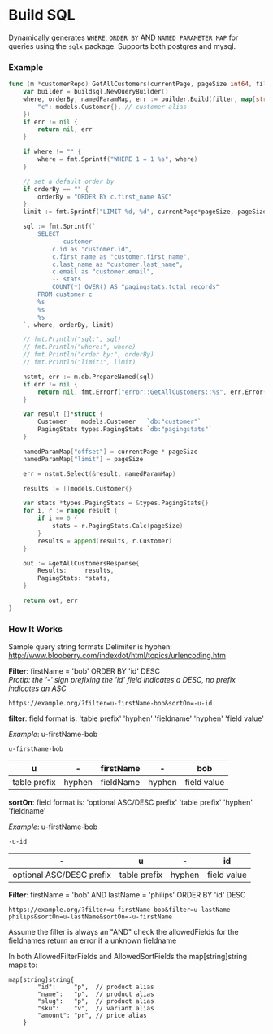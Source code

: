 # Build SQL

Dynamically generates `WHERE`, `ORDER BY` AND `NAMED PARAMETER MAP` for queries using the `sqlx` package. Supports both postgres and mysql.

### Example

```go
func (m *customerRepo) GetAllCustomers(currentPage, pageSize int64, filter string) (res *getAllCustomersResponse, err error) {
	var builder = buildsql.NewQueryBuilder()
	where, orderBy, namedParamMap, err := builder.Build(filter, map[string]interface{}{
		"c": models.Customer{}, // customer alias
	})
	if err != nil {
		return nil, err
	}

	if where != "" {
		where = fmt.Sprintf("WHERE 1 = 1 %s", where)
	}

	// set a default order by
	if orderBy == "" {
		orderBy = "ORDER BY c.first_name ASC"
	}
	limit := fmt.Sprintf("LIMIT %d, %d", currentPage*pageSize, pageSize)

	sql := fmt.Sprintf(`
		SELECT
			-- customer
			c.id as "customer.id",
			c.first_name as "customer.first_name",
			c.last_name as "customer.last_name",
			c.email as "customer.email",
			-- stats
			COUNT(*) OVER() AS "pagingstats.total_records"
		FROM customer c
		%s
		%s
		%s
	`, where, orderBy, limit)

	// fmt.Println("sql:", sql)
	// fmt.Println("where:", where)
	// fmt.Println("order by:", orderBy)
	// fmt.Println("limit:", limit)

	nstmt, err := m.db.PrepareNamed(sql)
	if err != nil {
		return nil, fmt.Errorf("error::GetAllCustomers::%s", err.Error())
	}

	var result []*struct {
		Customer    models.Customer   `db:"customer"`
		PagingStats types.PagingStats `db:"pagingstats"`
	}

	namedParamMap["offset"] = currentPage * pageSize
	namedParamMap["limit"] = pageSize

	err = nstmt.Select(&result, namedParamMap)

	results := []models.Customer{}

	var stats *types.PagingStats = &types.PagingStats{}
	for i, r := range result {
		if i == 0 {
			stats = r.PagingStats.Calc(pageSize)
		}
		results = append(results, r.Customer)
	}

	out := &getAllCustomersResponse{
		Results:     results,
		PagingStats: *stats,
	}

	return out, err
}
```

### How It Works

Sample query string formats
Delimiter is hyphen: http://www.blooberry.com/indexdot/html/topics/urlencoding.htm

**Filter**: firstName = 'bob' ORDER BY 'id' DESC  
_Protip: the '-' sign prefixing the 'id' field indicates a DESC, no prefix indicates an ASC_

`https://example.org/?filter=u-firstName-bob&sortOn=-u-id`

**filter**: field format is: 'table prefix' 'hyphen' 'fieldname' 'hyphen' 'field value'

_Example_: u-firstName-bob

```
u-firstName-bob
```

| u            | -      | firstName | -      | bob         |
| ------------ | ------ | --------- | ------ | ----------- |
| table prefix | hyphen | fieldName | hyphen | field value |

**sortOn**: field format is: 'optional ASC/DESC prefix' 'table prefix' 'hyphen' 'fieldname'

_Example_: u-firstName-bob

```
-u-id
```

| -                        | u            | -      | id          |
| ------------------------ | ------------ | ------ | ----------- |
| optional ASC/DESC prefix | table prefix | hyphen | field value |

**Filter**: firstName = 'bob' AND lastName = 'philips' ORDER BY 'id' DESC

`https://example.org/?filter=u-firstName-bob&filter=u-lastName-philips&sortOn=u-lastName&sortOn=-u-firstName`

Assume the filter is always an "AND"
check the allowedFields for the fieldnames
return an error if a unknown fieldname

In both AllowedFilterFields and AllowedSortFields
the map[string]string maps to:

```
map[string]string{
		"id":     "p",  // product alias
		"name":   "p",  // product alias
		"slug":   "p",  // product alias
		"sku":    "v",  // variant alias
		"amount": "pr", // price alias
	}
```
